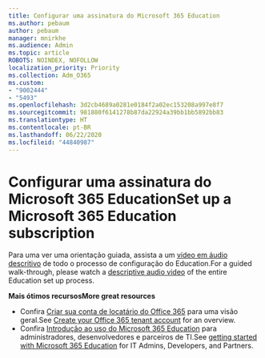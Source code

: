 ```yaml
---
title: Configurar uma assinatura do Microsoft 365 Education
ms.author: pebaum
author: pebaum
manager: mnirkhe
ms.audience: Admin
ms.topic: article
ROBOTS: NOINDEX, NOFOLLOW
localization_priority: Priority
ms.collection: Adm_O365
ms.custom:
- "9002444"
- "5493"
ms.openlocfilehash: 3d2cb4689a0281e0184f2a02ec153208a997e8f7
ms.sourcegitcommit: 981880f6141278b87da22924a39bb1bb5892bb83
ms.translationtype: HT
ms.contentlocale: pt-BR
ms.lasthandoff: 06/22/2020
ms.locfileid: "44840987"
---
```

# <a name="set-up-a-microsoft-365-education-subscription"></a><span data-ttu-id="00f5d-102">Configurar uma assinatura do Microsoft 365 Education</span><span class="sxs-lookup"><span data-stu-id="00f5d-102">Set up a Microsoft 365 Education subscription</span></span>

<span data-ttu-id="00f5d-103">Para uma ver uma orientação guiada, assista a um [vídeo em áudio descritivo](https://aka.ms/M365EduSetup) de todo o processo de configuração do Education.</span><span class="sxs-lookup"><span data-stu-id="00f5d-103">For a guided walk-through, please watch a [descriptive audio video](https://aka.ms/M365EduSetup) of the entire Education set up process.</span></span>

<span data-ttu-id="00f5d-104">**Mais ótimos recursos**</span><span class="sxs-lookup"><span data-stu-id="00f5d-104">**More great resources**</span></span>

- <span data-ttu-id="00f5d-105">Confira [Criar sua conta de locatário do Office 365](https://docs.microsoft.com/microsoft-365/education/deploy/create-your-office-365-tenant) para uma visão geral.</span><span class="sxs-lookup"><span data-stu-id="00f5d-105">See [Create your Office 365 tenant account](https://docs.microsoft.com/microsoft-365/education/deploy/create-your-office-365-tenant) for an overview.</span></span>
- <span data-ttu-id="00f5d-106">Confira [Introdução ao uso do Microsoft 365 Education](https://docs.microsoft.com/education/) para administradores, desenvolvedores e parceiros de TI.</span><span class="sxs-lookup"><span data-stu-id="00f5d-106">See [getting started with Microsoft 365 Education](https://docs.microsoft.com/education/) for IT Admins, Developers, and Partners.</span></span>